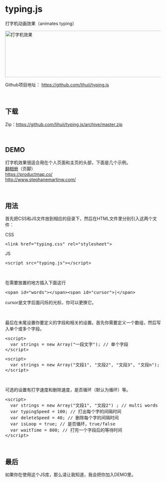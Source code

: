 # typing.js
打字机动画效果（animates typing）

<img src="http://withlihui.com/wp-content/uploads/2016/09/demo.gif" alt="打字机效果" width="750" height="150" />
<p>Github项目地址： <a href="https://github.com/lihuii/typing.js" target="_blank">https://github.com/lihuii/typing.js</a></p>
<p>&nbsp;</p>
<h2>下载</h2>
<p>Zip：<a href="https://github.com/lihuii/typing.js/archive/master.zip" target="_blank">https://github.com/lihuii/typing.js/archive/master.zip</a></p>
<p>&nbsp;</p>
<h2>DEMO</h2>
<p>打字机效果很适合用在个人页面和主页的头部，下面是几个示例。<br />
<a href="http://fanxiangce.com" target="_blank">翻相册</a>（页脚）<br />
<a href="https://productmap.co/" target="_blank">https://productmap.co/<br />
http://www.stephanemartinw.com/</a></p>
<p>&nbsp;</p>
<h2>用法</h2>
<p>首先把CSS和JS文件放到相应的目录下，然后在HTML文件里分别引入这两个文件：</p>
<p>CSS</p>
<pre class="">&lt;link href="typing.css" rel="stylesheet"&gt;</pre>
<p class="">JS</p>
<pre class="">&lt;script src="typing.js"&gt;&lt;/script&gt;</pre>
<p class=""> </p>
<p class="">在需要放置的地方插入下面这行</p>
<pre class="">&lt;span id="words"&gt;&lt;/span&gt;&lt;span id="cursor"&gt;|&lt;/span&gt;</pre>
<p class="">cursor是文字后面闪烁的光标，你可以更换它。</p>
<p class=""> </p>
<p class="">最后在末尾设置你要定义的字段和相关的设置。首先你需要定义一个数组，然后写入单个或多个字段。</p>
<pre class="">&lt;script&gt;
  var strings = new Array("一段文字"); // 单个字段
&lt;/script&gt;</pre>
<pre class="">&lt;script&gt;
  var strings = new Array("文段1", "文段2", "文段3", "文段n"); // 多个字段
&lt;/script&gt;</pre>
<p class=""> </p>
<p class="">可选的设置有打字速度和删除速度，是否循环（默认为循环）等。</p>
<pre class="">&lt;script&gt;
  var strings = new Array("文段1", "文段2") ; // multi words
  var typingSpeed = 100; // 打出每个字的间隔时间
  var deleteSpeed = 40; // 删除每个字的间隔时间
  var isLoop = true; // 是否循环，true/false
  var waitTime = 800; // 打完一个字段后的等待时间
&lt;/script&gt;</pre>
<p class=""> </p>
<h2 class="">最后</h2>
<p class="">如果你在使用这个JS库，那么请让我知道，我会把你加入DEMO里。 </p>
